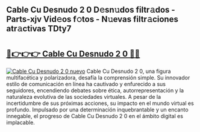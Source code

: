 ## Cable Cu Desnudo 2 0 D𝚎sn𝚞dos filtr𝚊dos - Parts-xjv Vid𝚎os f𝚘tos - N𝚞evas filtr𝚊ciones atr𝚊ctivas TDty7

# <h2><a href="http://mbbw5v.tromn.icu/?c=Cable+Cu+Desnudo+2+0">🔗👉👉👉 Cable Cu Desnudo 2 0 🔗🔗</a></h2>

[![Cable Cu Desnudo 2 0 nuevo](https://i.imgur.com/pEAQMta.gif)](http://mbbw5v.tromn.icu/?c=Cable+Cu+Desnudo+2+0)
Cable Cu Desnudo 2 0, una figura multifacética y polarizadora, desafía la comprensión simple. Su innovador estilo de comunicación en línea ha cautivado y enfurecido a sus seguidores, encendiendo debates sobre ética, autorrepresentación y la naturaleza evolutiva de las sociedades virtuales. A pesar de la incertidumbre de sus próximas acciones, su impacto en el mundo virtual es profundo. Impulsado por una determinación inquebrantable y un encanto innegable, el progreso de Cable Cu Desnudo 2 0 en el ámbito digital es implacable.
